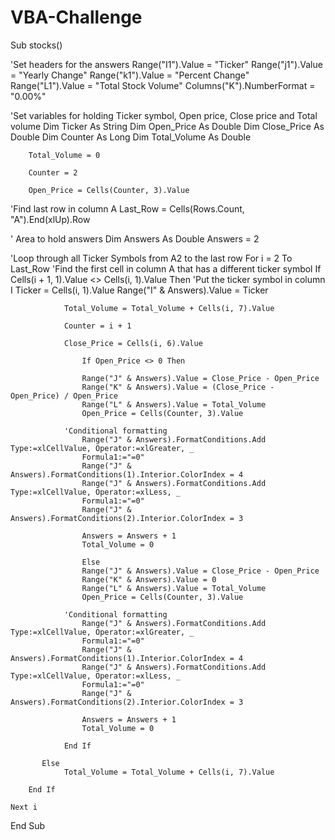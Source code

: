 # VBA-Challenge
Sub stocks()

'Set headers for the answers
    Range("I1").Value = "Ticker"
    Range("j1").Value = "Yearly Change"
    Range("k1").Value = "Percent Change"
    Range("L1").Value = "Total Stock Volume"
    Columns("K").NumberFormat = "0.00%"
    
'Set variables for holding Ticker symbol, Open price, Close price and Total volume
    Dim Ticker As String
    Dim Open_Price As Double
    Dim Close_Price As Double
    Dim Counter As Long
    Dim Total_Volume As Double

        Total_Volume = 0

        Counter = 2

        Open_Price = Cells(Counter, 3).Value

'Find last row in column A
    Last_Row = Cells(Rows.Count, "A").End(xlUp).Row

' Area to hold answers
    Dim Answers As Double
    Answers = 2

'Loop through all Ticker Symbols from A2 to the last row
    For i = 2 To Last_Row
        'Find the first cell in column A that has a different ticker symbol
        If Cells(i + 1, 1).Value <> Cells(i, 1).Value Then
            'Put the ticker symbol in column I
                Ticker = Cells(i, 1).Value
                Range("I" & Answers).Value = Ticker
            
                Total_Volume = Total_Volume + Cells(i, 7).Value
            
                Counter = i + 1
            
                Close_Price = Cells(i, 6).Value
                
                    If Open_Price <> 0 Then
            
                    Range("J" & Answers).Value = Close_Price - Open_Price
                    Range("K" & Answers).Value = (Close_Price - Open_Price) / Open_Price
                    Range("L" & Answers).Value = Total_Volume
                    Open_Price = Cells(Counter, 3).Value
                     
                'Conditional formatting
                    Range("J" & Answers).FormatConditions.Add Type:=xlCellValue, Operator:=xlGreater, _
                    Formula1:="=0"
                    Range("J" & Answers).FormatConditions(1).Interior.ColorIndex = 4
                    Range("J" & Answers).FormatConditions.Add Type:=xlCellValue, Operator:=xlLess, _
                    Formula1:="=0"
                    Range("J" & Answers).FormatConditions(2).Interior.ColorIndex = 3
    
                    Answers = Answers + 1
                    Total_Volume = 0
            
                    Else
                    Range("J" & Answers).Value = Close_Price - Open_Price
                    Range("K" & Answers).Value = 0
                    Range("L" & Answers).Value = Total_Volume
                    Open_Price = Cells(Counter, 3).Value
                
                'Conditional formatting
                    Range("J" & Answers).FormatConditions.Add Type:=xlCellValue, Operator:=xlGreater, _
                    Formula1:="=0"
                    Range("J" & Answers).FormatConditions(1).Interior.ColorIndex = 4
                    Range("J" & Answers).FormatConditions.Add Type:=xlCellValue, Operator:=xlLess, _
                    Formula1:="=0"
                    Range("J" & Answers).FormatConditions(2).Interior.ColorIndex = 3
                    
                    Answers = Answers + 1
                    Total_Volume = 0
            
                End If
           
           Else
                Total_Volume = Total_Volume + Cells(i, 7).Value
                
        End If
    
    Next i

End Sub
